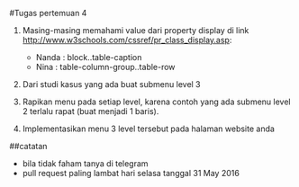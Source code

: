 #Tugas pertemuan 4
1. Masing-masing memahami value dari property display di link <a href="http://www.w3schools.com/cssref/pr_class_display.asp">http://www.w3schools.com/cssref/pr_class_display.asp</a>:
    * Nanda : block..table-caption
    * Nina : table-column-group..table-row

2. Dari studi kasus yang ada buat submenu level 3
3. Rapikan menu pada setiap level, karena contoh yang ada submenu level 2 terlalu rapat (buat menjadi 1 baris).
4. Implementasikan menu 3 level tersebut pada halaman website anda

##catatan
* bila tidak faham tanya di telegram
* pull request paling lambat hari selasa tanggal 31 May 2016